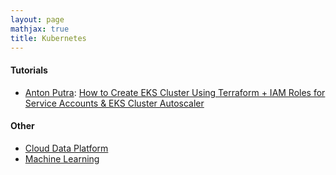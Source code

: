 ```yaml
---
layout: page
mathjax: true
title: Kubernetes
---
```


#### Tutorials
* [Anton Putra](https://www.youtube.com/@AntonPutra): [How to Create EKS Cluster Using Terraform + IAM Roles for Service Accounts & EKS Cluster Autoscaler](https://www.youtube.com/watch?v=MZyrxzb7yAU)

#### Other
* [Cloud Data Platform](../cloud_data_platform.md)
* [Machine Learning](../machine_learning.md)

